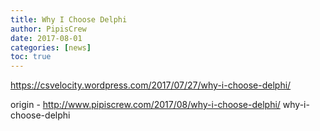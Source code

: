 ```yaml
---
title: Why I Choose Delphi
author: PipisCrew
date: 2017-08-01
categories: [news]
toc: true
---
```


https://csvelocity.wordpress.com/2017/07/27/why-i-choose-delphi/

origin - http://www.pipiscrew.com/2017/08/why-i-choose-delphi/ why-i-choose-delphi